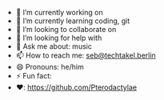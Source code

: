 - 🔭 I’m currently working on 
- 🌱 I’m currently learning coding, git
- 👯 I’m looking to collaborate on 
- 🤔 I’m looking for help with
- 💬 Ask me about: music
- 📫 How to reach me: seb@techtakel.berlin
- 😄 Pronouns: he/him
- ⚡ Fun fact: 
- ❤️: https://github.com/Pterodactylae

<!--
**SebastianWolter1/SebastianWolter1** is a ✨ _special_ ✨ repository because its `README.md` (this file) appears on your GitHub profile.

Here are some ideas to get you started:

- 🔭 I’m currently working on 
- 🌱 I’m currently learning coding, git
- 👯 I’m looking to collaborate on 
- 🤔 I’m looking for help with
- 💬 Ask me about: music
- 📫 How to reach me: seb@techtakel.berlin
- 😄 Pronouns: he/him
- ⚡ Fun fact: 
- :couple: https://github.com/Pterodactylae


